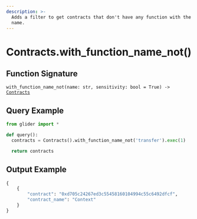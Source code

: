 ```yaml
---
description: >-
  Adds a filter to get contracts that don't have any function with the given
  name.
---
```


# Contracts.with\_function\_name\_not()

## Function Signature

`with_function_name_not(name: str, sensitivity: bool = True) ->` [`Contracts`](./)

## Query Example

```python
from glider import *

def query():
  contracts = Contracts().with_function_name_not('transfer').exec(1)

  return contracts
```

## Output Example

```python
{
    {
        "contract": "0xd705c24267ed3c55458160104994c55c6492dfcf",
        "contract_name": "Context"
    }
}
```
